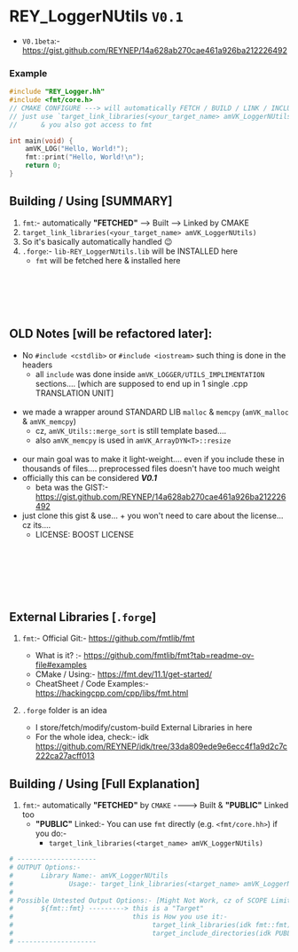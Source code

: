 # REY_LoggerNUtils `V0.1`
- `V0.1beta`:- https://gist.github.com/REYNEP/14a628ab270cae461a926ba212226492


### Example
```cpp
#include "REY_Logger.hh"
#include <fmt/core.h>
// CMAKE CONFIGURE ---> will automatically FETCH / BUILD / LINK / INCLUDE_PATH of fmt
// just use `target_link_libraries(<your_target_name> amVK_LoggerNUtils)` in CMAKE 
//      & you also got access to fmt

int main(void) {
    amVK_LOG("Hello, World!");
    fmt::print("Hello, World!\n");
    return 0;
}
```


## Building / Using [SUMMARY]
1. `fmt`:- automatically **"FETCHED"** --> Built --> Linked by CMAKE
2. `target_link_libraries(<your_target_name> amVK_LoggerNUtils)`
3. So it's basically automatically handled 😉
4. `.forge`:- `lib-REY_LoggerNUtils.lib` will be INSTALLED here
    - `fmt` will be fetched here & installed here


</br>
</br>
</br>
</br>

## OLD Notes [will be refactored later]:
- No `#include <cstdlib>` or `#include <iostream>`  such thing is done in the headers
    - all `include` was done inside `amVK_LOGGER/UTILS_IMPLIMENTATION` sections.... [which are supposed to end up in 1 single .cpp TRANSLATION UNIT]
    </br>
- we made a wrapper around STANDARD LIB `malloc` & `memcpy` (`amVK_malloc` & `amVK_memcpy`)
    - cz, `amVK_Utils::merge_sort` is still template based....
    - also `amVK_memcpy` is used in `amVK_ArrayDYN<T>::resize` 
    </br>
- our main goal was to make it light-weight.... even if you include these in thousands of files.... preprocessed files doesn't have too much weight
- officially this can be considered ***V0.1***
    - beta was the GIST:- https://gist.github.com/REYNEP/14a628ab270cae461a926ba212226492
- just clone this gist & use... + you won't need to care about the license... cz its....
    - LICENSE: BOOST LICENSE


</br>
</br>
</br>
</br>
</br>

## External Libraries [`.forge`]
1. `fmt`:- Official Git:- https://github.com/fmtlib/fmt
    - What is it?  :- https://github.com/fmtlib/fmt?tab=readme-ov-file#examples
    - CMake / Using:- https://fmt.dev/11.1/get-started/
    - CheatSheet / Code Examples:- https://hackingcpp.com/cpp/libs/fmt.html

2. `.forge` folder is an idea
    - I store/fetch/modify/custom-build External Libraries in here
    - For the whole idea, check:- idk https://github.com/REYNEP/idk/tree/33da809ede9e6ecc4f1a9d2c7c222ca27acff013




## Building / Using [Full Explanation]
1. `fmt`:- automatically **"FETCHED"** by `CMAKE` ----> Built & **"PUBLIC"** Linked too
    - **"PUBLIC"** Linked:- You can use `fmt` directly (e.g. `<fmt/core.hh>`) if you do:-
        - `target_link_libraries(<target_name> amVK_LoggerNUtils)`

```py
# --------------------
# OUTPUT Options:- 
#       Library Name:- amVK_LoggerNUtils
#              Usage:- target_link_libraries(<target_name> amVK_LoggerNUtils)
#
# Possible Untested Output Options:- [Might Not Work, cz of SCOPE Limitations]
#       ${fmt::fmt} ---------> this is a "Target"
#                              this is How you use it:-
#                                   target_link_libraries(idk fmt::fmt)
#                                   target_include_directories(idk PUBLIC fmt::fmt)
# --------------------
```